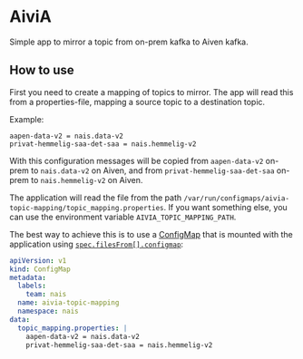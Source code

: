 AiviA
=====

Simple app to mirror a topic from on-prem kafka to Aiven kafka.

How to use
----------

First you need to create a mapping of topics to mirror. The app will read this from a properties-file, mapping a source topic to a destination topic.

Example:

```properties
aapen-data-v2 = nais.data-v2
privat-hemmelig-saa-det-saa = nais.hemmelig-v2
```

With this configuration messages will be copied from `aapen-data-v2` on-prem to `nais.data-v2` on Aiven, and from `privat-hemmelig-saa-det-saa` on-prem to `nais.hemmelig-v2` on Aiven.

The application will read the file from the path `/var/run/configmaps/aivia-topic-mapping/topic_mapping.properties`. If you want something else, you can use the environment variable `AIVIA_TOPIC_MAPPING_PATH`.

The best way to achieve this is to use a [ConfigMap](https://kubernetes.io/docs/concepts/configuration/configmap/) that is mounted with the application using [`spec.filesFrom[].configmap`](https://doc.nais.io/nais-application/nais.yaml/reference/#specfilesfromconfigmap):

```yaml
apiVersion: v1
kind: ConfigMap
metadata:
  labels:
    team: nais
  name: aivia-topic-mapping
  namespace: nais
data:
  topic_mapping.properties: |
    aapen-data-v2 = nais.data-v2
    privat-hemmelig-saa-det-saa = nais.hemmelig-v2
```
